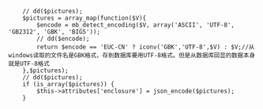        
        // dd($pictures);
        $pictures = array_map(function($V){
            $encode = mb_detect_encoding($V, array('ASCII', 'UTF-8', 'GB2312', 'GBK', 'BIG5'));
            // dd($encode);
            return $encode == 'EUC-CN' ? iconv('GBK','UTF-8',$V) : $V;//从windows读取的文件名是GBK格式，存到数据库要用UTF-8格式。但是从数据库回显的数据本身就是UTF-8格式
        },$pictures);
        // dd($pictures);
        if (is_array($pictures)) {
            $this->attributes['enclosure'] = json_encode($pictures);
        }  
